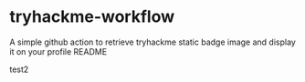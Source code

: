 # tryhackme-workflow
A simple github action to retrieve tryhackme static badge image and display it on your profile README

test2
